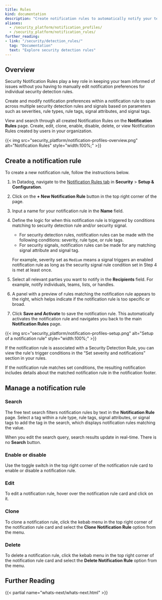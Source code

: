 ```yaml
---
title: Rules
kind: documentation
description: "Create notification rules to automatically notify your team and integrations when security detection rules trigger."
aliases:
  - /security_platform/notification_profiles/
  - /security_platform/notification_rules/
further_reading:
- link: "/security/detection_rules/"
  tag: "Documentation"
  text: "Explore security detection rules"
---
```


## Overview

Security Notification Rules play a key role in keeping your team informed of issues without you having to manually edit notification preferences for individual security detection rules.

Create and modify notification preferences within a notification rule to span across multiple security detection rules and signals based on parameters such as severities, rule types, rule tags, signal attributes, and signal tags.

View and search through all created Notification Rules on the **Notification Rules** page. Create, edit, clone, enable, disable, delete, or view Notification Rules created by users in your organization.

{{< img src="security_platform/notification-profiles-overview.png" alt="Notification Rules" style="width:100%;" >}}

## Create a notification rule

To create a new notification rule, follow the instructions below.

1. In Datadog, navigate to the [Notification Rules tab][1] in **Security** > **Setup & Configuration**.
2. Click on the **+ New Notification Rule** button in the top right corner of the page.
3. Input a name for your notification rule in the **Name** field.
4. Define the logic for when this notification rule is triggered by conditions matching to security detection rule and/or security signal.
    - For security detection rules, notification rules can be made with the following conditions: severity, rule type, or rule tags.
    - For security signals, notification rules can be made for any matching signal attribute and signal tag.

    For example, severity set as `Medium` means a signal triggers an enabled notification rule as long as the security signal rule condition set in Step 4 is met at least once.

5. Select all relevant parties you want to notify in the **Recipients** field. For example, notify individuals, teams, lists, or handles.
6. A panel with a preview of rules matching the notification rule appears to the right, which helps indicate if the notification rule is too specific or broad.
7. Click **Save and Activate** to save the notification rule. This automatically activates the notification rule and navigates you back to the main **Notification Rules** page.

{{< img src="security_platform/notification-profiles-setup.png" alt="Setup of a notification rule" style="width:100%;" >}}

If the notification rule is associated with a Security Detection Rule, you can view the rule's trigger conditions in the “Set severity and notifications” section in your rules.

If the notification rule matches set conditions, the resulting notification includes details about the matched notification rule in the notification footer.

## Manage a notification rule

### Search

The free text search filters notification rules by text in the **Notification Rule** page. Select a tag within a rule type, rule tags, signal attributes, or signal tags to add the tag in the search, which displays notification rules matching the value.

When you edit the search query, search results update in real-time. There is no **Search** button.

### Enable or disable

Use the toggle switch in the top right corner of the notification rule card to enable or disable a notification rule.

### Edit

To edit a notification rule, hover over the notification rule card and click on it.

### Clone

To clone a notification rule, click the kebab menu in the top right corner of the notification rule card and select the **Clone Notification Rule** option from the menu.

### Delete

To delete a notification rule, click the kebab menu in the top right corner of the notification rule card and select the **Delete Notification Rule** option from the menu.

## Further Reading

{{< partial name="whats-next/whats-next.html" >}}

[1]: https://app.datadoghq.com/security/configuration/notification-profiles
